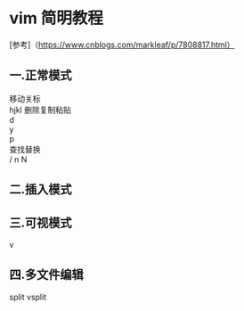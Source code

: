 # vim 简明教程

[参考]（https://www.cnblogs.com/markleaf/p/7808817.html）

## 一.正常模式
移动关标  
hjkl
删除复制粘贴  
d  
y  
p  
查找替换  
/ n N

## 二.插入模式

## 三.可视模式
v
## 四.多文件编辑
split 
vsplit

